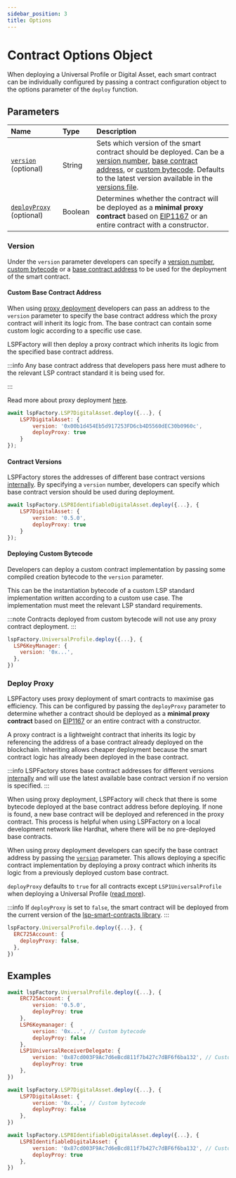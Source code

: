 ```yaml
---
sidebar_position: 3
title: Options
---
```


# Contract Options Object

When deploying a Universal Profile or Digital Asset, each smart contract can be individually configured by passing a contract configuration object to the options parameter of the `deploy` function.

## Parameters

| Name                                                  | Type    | Description                                                                                                                                                                                                                                                                                                                                                                                    |
| :---------------------------------------------------- | :------ | :--------------------------------------------------------------------------------------------------------------------------------------------------------------------------------------------------------------------------------------------------------------------------------------------------------------------------------------------------------------------------------------------- |
| [`version`](./options.md#version) (optional)          | String  | Sets which version of the smart contract should be deployed. Can be a [version number](./options.md#contract-versions), [base contract address](./options.md#custom-base-contract-address), or [custom bytecode](#deploying-custom-bytecode). Defaults to the latest version available in the [versions file](https://github.com/lukso-network/tools-lsp-factory/blob/main/src/versions.json). |
| [`deployProxy`](./options.md#deploy-proxy) (optional) | Boolean | Determines whether the contract will be deployed as a **minimal proxy contract** based on [EIP1167](https://eips.ethereum.org/EIPS/eip-1167) or an entire contract with a constructor.                                                                                                                                                                                                         |

### Version

Under the `version` parameter developers can specify a [version number](./options#contract-versions), [custom bytecode](./options.md#deploying-custom-bytecode) or a [base contract address](./options.md#custom-base-contract-address) to be used for the deployment of the smart contract.

#### Custom Base Contract Address

When using [proxy deployment](./options.md#deploy-proxy) developers can pass an address to the `version` parameter to specify the base contract address which the proxy contract will inherit its logic from. The base contract can contain some custom logic according to a specific use case.

LSPFactory will then deploy a proxy contract which inherits its logic from the specified base contract address.

:::info
Any base contract address that developers pass here must adhere to the relevant LSP contract standard it is being used for.

:::

Read more about proxy deployment [here](./options#deploy-proxy).

```javascript title="Deploying an LSP7 Digital Asset using a specific base contract address"
await lspFactory.LSP7DigitalAsset.deploy({...}, {
    LSP7DigitalAsset: {
        version: '0x00b1d454Eb5d917253FD6cb4D5560dEC30b0960c',
        deployProxy: true
    }
});
```

#### Contract Versions

LSPFactory stores the addresses of different base contract versions [internally](https://github.com/lukso-network/tools-lsp-factory/blob/main/src/versions.json). By specifying a `version` number, developers can specify which base contract version should be used during deployment.

```javascript
await lspFactory.LSP8IdentifiableDigitalAsset.deploy({...}, {
    LSP7DigitalAsset: {
        version: '0.5.0',
        deployProxy: true
    }
});
```

#### Deploying Custom Bytecode

Developers can deploy a custom contract implementation by passing some compiled creation bytecode to the `version` parameter.

This can be the instantiation bytecode of a custom LSP standard implementation written according to a custom use case. The implementation must meet the relevant LSP standard requirements.

:::note
Contracts deployed from custom bytecode will not use any proxy contract deployment.
:::

```javascript title="Deploying an LSP8 digital Asset from custom bytecode"
lspFactory.UniversalProfile.deploy({...}, {
  LSP6KeyManager: {
    version: '0x...',
  },
})
```

### Deploy Proxy

LSPFactory uses proxy deployment of smart contracts to maximise gas efficiency. This can be configured by passing the `deployProxy` parameter to determine whether a contract should be deployed as a **minimal proxy contract** based on [EIP1167](https://eips.ethereum.org/EIPS/eip-1167) or an entire contract with a constructor.

A proxy contract is a lightweight contract that inherits its logic by referencing the address of a base contract already deployed on the blockchain. Inheriting allows cheaper deployment because the smart contract logic has already been deployed in the base contract.

:::info
LSPFactory stores base contract addresses for different versions [internally](https://github.com/lukso-network/tools-lsp-factory/blob/main/src/versions.json) and will use the latest available base contract version if no version is specified.
:::

When using proxy deployment, LSPFactory will check that there is some bytecode deployed at the base contract address before deploying. If none is found, a new base contract will be deployed and referenced in the proxy contract. This process is helpful when using LSPFactory on a local development network like Hardhat, where there will be no pre-deployed base contracts.

When using proxy deployment developers can specify the base contract address by passing the [`version`](./options.md#version) parameter. This allows deploying a specific contract implementation by deploying a proxy contract which inherits its logic from a previously deployed custom base contract.

`deployProxy` defaults to `true` for all contracts except `LSP1UniversalProfile` when deploying a Universal Profile ([read more](../deployment/universal-profile.md#universal-receiver-delegate-proxy-deployment)).

:::info
If `deployProxy` is set to `false`, the smart contract will be deployed from the current version of the [lsp-smart-contracts library](https://github.com/lukso-network/lsp-smart-contracts).
:::

```javascript title="Deploying a Universal Profile using a full ERC725Account contract with constructor"
lspFactory.UniversalProfile.deploy({...}, {
  ERC725Account: {
    deployProxy: false,
  },
})
```

## Examples

```js title="Passing Universal Profile contract options"
await lspFactory.UniversalProfile.deploy({...}, {
    ERC725Account: {
        version: '0.5.0',
        deployProy: true
    },
    LSP6Keymanager: {
        version: '0x...', // Custom bytecode
        deployProy: false
    },
    LSP1UniversalReceiverDelegate: {
        version: '0x87cd003F9Ac7d6eBcd811f7b427c7dBF6f6ba132', // Custom base contract address
        deployProy: true
    },
})
```

```js title="Passing LSP7DigitalAsset contract options"
await lspFactory.LSP7DigitalAsset.deploy({...}, {
    LSP7DigitalAsset: {
        version: '0x...', // Custom bytecode
        deployProy: false
    },
})
```

```js title="Passing LSP8IdentifiableDigitalAsset contract options"
await lspFactory.LSP8IdentifiableDigitalAsset.deploy({...}, {
    LSP8IdentifiableDigitalAsset: {
        version: '0x87cd003F9Ac7d6eBcd811f7b427c7dBF6f6ba132', // Custom base contract address
        deployProy: true
    },
})
```

